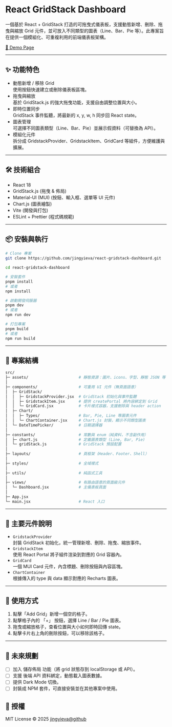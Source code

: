 # React GridStack Dashboard
一個基於 React + GridStack 打造的可拖曳式儀表板，支援動態新增、刪除、拖曳與縮放 Grid 元件，並可放入不同類型的圖表（Line、Bar、Pie 等）。此專案旨在提供一個模組化、可重複利用的前端儀表板架構。

[🚀 Demo Page](https://react-gridstack-dashboard.vercel.app)

---

## ✨ 功能特色
- 動態新增 / 移除 Grid  
    使用按鈕快速建立或刪除儀表板區塊。
- 拖曳與縮放  
    基於 GridStack.js 的強大拖曳功能，支援自由調整位置與大小。
- 即時位置同步  
    GridStack 事件監聽，將最新的 x, y, w, h 同步回 React state。
- 圖表管理  
    可選擇不同圖表類型（Line、Bar、Pie）並展示假資料（可替換為 API）。
- 模組化元件  
    拆分成 GridstackProvider、GridstackItem、GridCard 等組件，方便維護與擴展。
---
## 🛠 技術組合
- React 18
- GridStack.js (拖曳 & 佈局)
- Material-UI (MUI) (按鈕、輸入框、選單等 UI 元件)
- Chart.js (圖表繪製)
- Vite (開發與打包)
- ESLint + Prettier (程式碼規範)

---
## 📦 安裝與執行
```bash
# Clone 專案
git clone https://github.com/jingyieva/react-gridstack-dashboard.git

cd react-gridstack-dashboard

# 安裝套件
pnpm install
# 或者
npm install

# 啟動開發伺服器
pnpm dev
# 或者
npm run dev

# 打包專案
pnpm build
# 或者
npm run build
```
---
## 📂 專案結構
```bash
src/
├─ assets/                      # 靜態資源：圖片、icons、字型、靜態 JSON 等
│
├─ components/                  # 可重用 UI 元件（無頁面語意）
│  ├─ GridStack/
│  │  ├─ GridstackProvider.jsx  # GridStack 初始化與事件監聽
│  │  ├─ GridstackItem.jsx      # 提供 createPortal 將內容綁定到 Grid
│  │  └─ GridCard.jsx           # 卡片樣式容器，支援刪除與 header action
│  ├─ Chart/
│  │  ├─ Types/                 # Bar, Pie, Line 等圖表元件
│  │  └─ ChartContainer.jsx     # Chart.js 封裝，顯示不同類型圖表
│  └─ DateTimePicker/           # 日期選擇器
│
├─ constants/                   # 常數與 enum（純資料，不含副作用）
│  ├─ chart.js                  # 定義圖表類型 (Line, Bar, Pie)
│  └─ gridStack.js              # GridStack 預設配置
│
├─ layouts/                     # 頁框架（Header、Footer、Shell）
│
├─ styles/                      # 全域樣式
│
├─ utils/                       # 純函式工具
│
├─ views/                       # 有路由語意的頁面級元件
│  └─ Dashboard.jsx             # 主儀表板頁面
│
├─ App.jsx
└─ main.jsx                     # React 入口
```
---
## 🔑 主要元件說明
- `GridstackProvider`  
    封裝 GridStack 初始化，統一管理新增、刪除、拖曳、縮放事件。
- `GridstackItem`  
    使用 React Portal 將子組件渲染到對應的 Grid 容器內。
- `GridCard`  
    一個 MUI Card 元件，內含標題、刪除按鈕與內容區塊。
- `ChartContainer`  
    根據傳入的 type 與 data 顯示對應的 Recharts 圖表。
---
## 🧭 使用方式
1. 點擊「Add Grid」新增一個空的格子。
2. 點擊格子內的 「+」 按鈕，選擇 Line / Bar / Pie 圖表。
3. 拖曳或縮放格子，查看位置與大小如何即時回傳 state。
4. 點擊卡片右上角的刪除按鈕，可以移除該格子。
---
## 🔮 未來規劃
- [ ] 加入 儲存佈局 功能（將 grid 狀態存到 localStorage 或 API）。
- [ ] 支援 後端 API 資料綁定，動態載入圖表數據。
- [ ] 提供 Dark Mode 切換。
- [ ] 封裝成 NPM 套件，可直接安裝並在其他專案中使用。

## 📜 授權
MIT License © 2025 [jingyieva@github](https://github.com/jingyieva)
